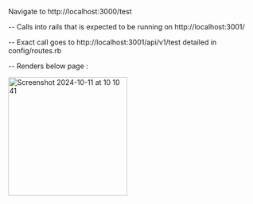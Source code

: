 Navigate to http://localhost:3000/test

-- Calls into rails that is expected to be running on http://localhost:3001/

-- Exact call goes to http://localhost:3001/api/v1/test detailed in config/routes.rb

-- Renders below page : 

<img width="239" alt="Screenshot 2024-10-11 at 10 10 41" src="https://github.com/user-attachments/assets/912e91d3-f047-4dca-9547-5af10aecc911">
